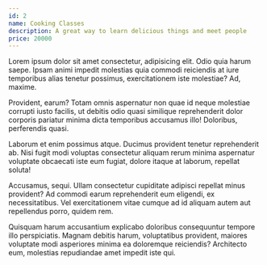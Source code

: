 ```yaml
---
id: 2
name: Cooking Classes
description: A great way to learn delicious things and meet people
price: 20000
---
```


Lorem ipsum dolor sit amet consectetur, adipisicing elit. Odio quia harum saepe. Ipsam animi impedit molestias quia commodi reiciendis at iure temporibus alias tenetur possimus, exercitationem iste molestiae? Ad, maxime.

Provident, earum? Totam omnis aspernatur non quae id neque molestiae corrupti iusto facilis, ut debitis odio quasi similique reprehenderit dolor corporis pariatur minima dicta temporibus accusamus illo! Doloribus, perferendis quasi.

Laborum et enim possimus atque. Ducimus provident tenetur reprehenderit ab. Nisi fugit modi voluptas consectetur aliquam rerum minima aspernatur voluptate obcaecati iste eum fugiat, dolore itaque at laborum, repellat soluta!

Accusamus, sequi. Ullam consectetur cupiditate adipisci repellat minus provident? Ad commodi earum reprehenderit eum eligendi, ex necessitatibus. Vel exercitationem vitae cumque ad id aliquam autem aut repellendus porro, quidem rem.

Quisquam harum accusantium explicabo doloribus consequuntur tempore illo perspiciatis. Magnam debitis harum, voluptatibus provident, maiores voluptate modi asperiores minima ea doloremque reiciendis? Architecto eum, molestias repudiandae amet impedit iste qui.
